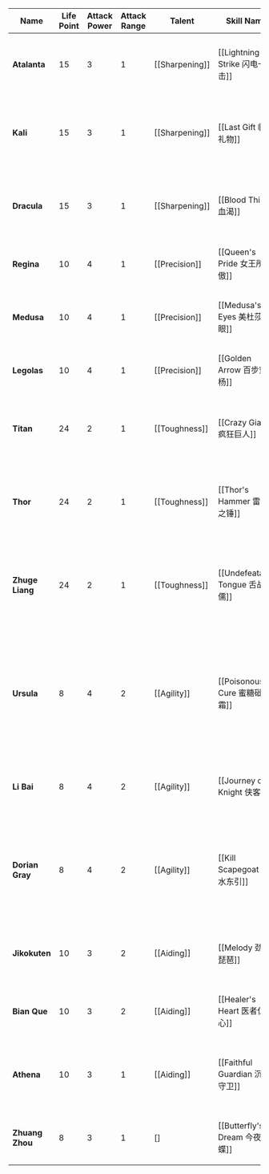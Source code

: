 
| Name            | Life Point | Attack Power | Attack Range | Talent         | Skill Name                   | Skill Type | Skill Cost | Skill Description                                                                                                                                   |
| --------------- | ---------- | ------------ | ------------ | -------------- | ---------------------------- | ---------- | ---------- | --------------------------------------------------------------------------------------------------------------------------------------------------- |
| **Atalanta**    | 15         | 3            | 1            | [[Sharpening]] | [[Lightning Strike 闪电一击]]    | Active     | 7          | Move to any vacant hex and invoke a general attack to all enemies in range.                                                                         |
| **Kali**        | 15         | 3            | 1            | [[Sharpening]] | [[Last Gift 临行礼物]]           | Passive    | -          | Deals 0-2 random damage to enemies within distance of 1 at the end of the turn.                                                                     |
| **Dracula**     | 15         | 3            | 1            | [[Sharpening]] | [[Blood Thirst 血渴]]          | Active     | 6          | Attack all enemies within range 2 and recover life points equal to the damage dealt.                                                                |
| **Regina**      | 10         | 4            | 1            | [[Precision]]  | [[Queen's Pride 女王所傲]]       | Active     | 6          | Cause a general attack to all enemies in attack range.                                                                                              |
| **Medusa**      | 10         | 4            | 1            | [[Precision]]  | [[Medusa's Eyes 美杜莎之眼]]      | Passive    | -          | Reduces enemy action points by 2 for the next round after being hit by your attack.                                                                 |
| **Legolas**     | 10         | 4            | 1            | [[Precision]]  | [[Golden Arrow 百步穿杨]]        | Passive    | -          | 1/3 chance to double damage on general attack.                                                                                                      |
| **Titan**       | 24         | 2            | 1            | [[Toughness]]  | [[Crazy Giant 疯狂巨人]]         | Active     | 6          | Pull enemies within distance 3 to your side, deal 1 attack, and Ground them for 1 round.                                                            |
| **Thor**        | 24         | 2            | 1            | [[Toughness]]  | [[Thor's Hammer 雷神之锤]]       | Passive    | -          | Ground enemies that are attacked by you more than twice in 1 round for the next round.                                                              |
| **Zhuge Liang** | 24         | 2            | 1            | [[Toughness]]  | [[Undefeatable Tongue 舌战群儒]] | Passive    | -          | Enemies attacked consecutively more than twice in 1 round become Irritated and Silenced for 1 round.                                                |
| **Ursula**      | 8          | 4            | 2            | [[Agility]]    | [[Poisonous Cure 蜜糖砒霜]]      | Passive    | -          | After being attacked, designate a character to recover 2 life points but become Dizzy for 1 round (cannot designate the same target consecutively). |
| **Li Bai**      | 8          | 4            | 2            | [[Agility]]    | [[Journey of a Knight 侠客行]]  | Passive    | -          | Cancel negative status on a character and turn it into a general attack.                                                                            |
| **Dorian Gray** | 8          | 4            | 2            | [[Agility]]    | [[Kill Scapegoat 祸水东引]]      | Passive    | -          | When about to face a deadly attack, deal 4 damage to another character and escape the incoming damage if the target dies.                           |
| **Jikokuten**   | 10         | 3            | 2            | [[Aiding]]     | [[Melody 劲爆琵琶]]              | Active     | 6          | Designate up to 3 characters to increase or decrease life by 2 points simultaneously.                                                               |
| **Bian Que**    | 10         | 3            | 2            | [[Aiding]]     | [[Healer's Heart 医者仁心]]      | Passive    | -          | When using your talent, life points given to teammates are increased to 4.                                                                          |
| **Athena**      | 10         | 3            | 1            | [[Aiding]]     | [[Faithful Guardian 沉默守卫]]   | Active     | 5          | Designate a teammate to cancel all damage to them until your next action phase.                                                                     |
| **Zhuang Zhou** | 8          | 3            | 1            | \[\]           | [[Butterfly's Dream 今夜梦蝶]]   | Active     | 3          | Once per round, acquire a talent you don't currently possess.                                                                                       |
